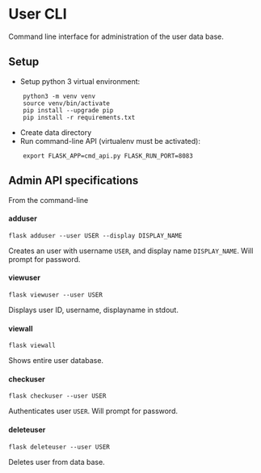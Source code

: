# User CLI

Command line interface for administration of the user data base.

## Setup

* Setup python 3 virtual environment:

```
    python3 -m venv venv
    source venv/bin/activate
    pip install --upgrade pip
    pip install -r requirements.txt
```

* Create data directory
* Run command-line API (virtualenv must be activated):

```
    export FLASK_APP=cmd_api.py FLASK_RUN_PORT=8083
```

## Admin API specifications

From the command-line

#### adduser

    flask adduser --user USER --display DISPLAY_NAME

Creates an user with username `USER`, and display name `DISPLAY_NAME`.
Will prompt for password.

#### viewuser

    flask viewuser --user USER

Displays user ID, username, displayname in stdout.

#### viewall

    flask viewall

Shows entire user database.

#### checkuser

    flask checkuser --user USER

Authenticates user `USER`. Will prompt for password.

#### deleteuser

    flask deleteuser --user USER

Deletes user from data base.
